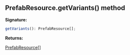 
## PrefabResource.getVariants() method

**Signature:**

```typescript
getVariants(): PrefabResource[];
```
**Returns:**

[PrefabResource](/reference/prefabresource.md)<!-- -->\[\]

